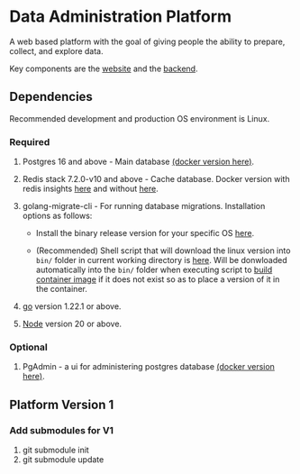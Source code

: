 # Data Administration Platform
A web based platform with the goal of giving people the ability to prepare, collect, and explore data.

Key components are the [website](web/README.md) and the [backend](BACKEND.md).

## Dependencies

Recommended development and production OS environment is Linux.

### Required

1. Postgres 16 and above - Main database [(docker version here)](https://hub.docker.com/_/postgres).
2. Redis stack 7.2.0-v10 and above - Cache database. Docker version with redis insights [here](https://hub.docker.com/r/redis/redis-stack) and without [here](https://hub.docker.com/r/redis/redis-stack-server).
3. golang-migrate-cli - For running database migrations. Installation options as follows:

   - Install the binary release version for your specific OS [here](https://github.com/golang-migrate/migrate/releases).

   - (Recommended) Shell script that will download the linux version into `bin/` folder in current working directory is [here](scripts/download_golang_migrate.sh). Will be donwloaded automatically into the `bin/` folder when executing script to [build container image](scripts/build_container_images.sh) if it does not exist so as to place a version of it in the container.

4. [go](https://go.dev/dl/) version 1.22.1 or above.
5. [Node](https://nodejs.org/en) version 20 or above.

### Optional

1. PgAdmin - a ui for administering postgres database [(docker version here)](https://hub.docker.com/r/dpage/pgadmin4/).

## Platform Version 1
### Add submodules for V1
1. git submodule init
2. git submodule update